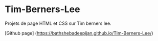 # Tim-Berners-Lee

Projets de page HTML et CSS sur Tim berners lee.

[Github page] (https://bathshebadeepijan.github.io/Tim-Berners-Lee/)